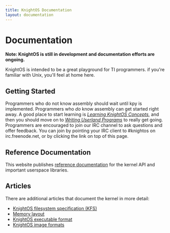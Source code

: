 ```yaml
---
title: KnightOS Documentation
layout: documentation
---
```


# Documentation

**Note: KnightOS is still in development and documentation efforts are ongoing.**

KnightOS is intended to be a great playground for TI programmers. if you're familiar with
Unix, you'll feel at home here.

## Getting Started

Programmers who do not know assembly should wait until kpy is implemented. Programmers
who *do* know assembly can get started right away. A good place to start learning is
[*Learning KnightOS Concepts*](/documentation/concepts.html), and then you should move on to
[*Writing Userland Programs*](/documentation/programs.html) to really get going. Programmers
are encouraged to join our IRC channel to ask questions and offer feedback. You can join by
pointing your IRC client to #knightos on irc.freenode.net, or by clicking the link on top
of this page.

## Reference Documentation

This website publishes [reference documentation](/documentation/reference) for the kernel
API and important userspace libraries.

## Articles

There are additional articles that document the kernel in more detail:

* [KnightOS filesystem specification (KFS)](/documentation/kfs.html)
* [Memory layout](/documentation/memory.html)
* [KnightOS executable format](/documentation/kexc.html)
* [KnightOS image formats](/documentation/kimg.html)
